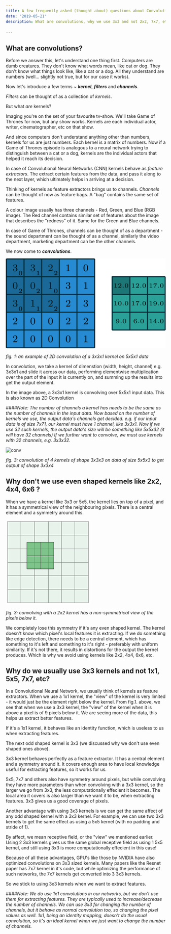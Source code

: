 ```yaml
---
title: A few frequently asked (thought about) questions about Convolutions in Neural Networks
date: "2019-05-21"
description: What are convolutions, why we use 3x3 and not 2x2, 7x7, etc.

---
```


## What are convolutions?

Before we answer this, let's understand one thing first. Computers are dumb creatures. They don't know what words mean, like cat or dog. They don't know what things look like, like a cat or a dog. All they understand are numbers (well... slightly not true, but for our case it works). 

Now let's introduce a few terms ~ ***kernel***, ***filters*** and ***channels***. 

*Filters* can be thought of as a collection of *kernels*.

But what *are* kernels?

Imaging you're on the set of your favourite tv-show. We'll take Game of Thrones for now, but any show works. Kernels are each individual actor, writer, cinematographer, etc on that show.

And since computers don't understand anything other than numbers, kernels for us are just numbers. Each kernel is a matrix of numbers. Now if a Game of Thrones episode is analogous to a neural network trying to distinguish between a cat or a dog, kernels are the individual actors that helped it reach its decision.

In case of Convolutional Neural Networks (CNN) kernels behave as *feature* *extractors*. The extract certain features from the data, and pass it along to the next layer, which ultimately helps in arriving at a decision.

Thinking of kernels as feature extractors brings us to channels. *Channels* can be thought of now as feature bags. A "bag" contains the same set of features. 

A colour image usually has three channels - Red, Green, and Blue (RGB image). The Red channel contains similar set of features about the image that describes the "redness" of it. Same for the Green and Blue channels.

In case of Game of Thrones, channels can be thought of as a department - the sound department can be thought of as a channel, similarly the video department, marketing department can be the other channels.

We now come to ***convolutions***.

![2dConv](2dConv.gif)

*fig. 1: an example of 2D convolution of a 3x3x1 kernel on 5x5x1 data*

In convolution, we take a kernel of dimenstion (width, height, channel) e.g. 3x3x1 and slide it across our data, performing elementwise multiplication over the part of the input it is currently on, and summing up the results into get the output element.

In the image above, a 3x3x1 kernel is convolving over 5x5x1 input data. This is also known as 2D Convolution 

####*Note: The number of channels a kernel has needs to be the same as the number of channels in the input data. Now based on the number of kernels we use, the output data's channels get decided. e.g. if our input data is of size 7x71, our kernel must have 1 channel, like 3x3x1. Now if we use 32 such kernels, the output data's size will be something like 5x5x32 (it will have 32 channels) If we further want to convolve, we must use kernels with 32 channels, e.g. 3x3x32.*

![conv](conv.gif)

*fig. 3: convolution of 4 kernels of shape 3x3x3 on data of size 5x5x3 to get output of  shape 3x3x4*

## Why don't we use even shaped kernels like 2x2, 4x4, 6x6 ?

When we have a kernel like 3x3 or 5x5, the kernel lies on top of a pixel, and it has a symmetrical view of the neighbouring pixels. There is a central element and a symmetry around this.

![2x2Kernel](2x2Kernel.png)

*fig. 3: convolving with a 2x2 kernel has a non-symmetrical view of the pixels below it.*

We completely lose this symmetry if it's any even shaped kernel. The kernel doesn't know which pixel's local features it is extracting. If we do something like edge detection, there needs to be a central element, which has something to it's left and something to it's right - preferably with uniform similarity. If it's not there, it results in distortions for the output the kernel produces. Which is why we avoid using kernels like 2x2, 4x4, 6x6, etc.

## Why do we usually use 3x3 kernels and not 1x1, 5x5, 7x7, etc?

In a Convolutional Neural Network, we usually think of kernels as feature extractors. When we use a 1x1 kernel, the "view" of the kernel is very limited - it would just be the element right below the kernel. From fig.1. above, we see that when we use a 3x3 kernel, the "view" of the kernel when it is above a pixel is of 9 pixels below it. We are seeing more of the data, this helps us extract better features.

If it's a 1x1 kernel, it behaves like an identity function, which is useless to us when extracting features.

The next odd shaped kernel is 3x3 (we discussed why we don't use even shaped ones above).

3x3 kernel behaves perfectly as a feature extractor. It has a central element and a symmetry around it. It covers enough area to have local knowledge useful for extracting features, so it works for us.

5x5, 7x7 and others also have symmetry around pixels, but while convolving they have more parameters than when convolving with a 3x3 kernel, so the larger we go from 3x3, the less computationally effecient it becomes. The local area it covers is also larger than we want it to be, when extracting features. 3x3 gives us a good coverage of pixels.

Another advantage with using 3x3 kernels is we can get the same affect of any odd shaped kernel with a 3x3 kernel. For example, we can use two 3x3 kernels to get the same effect as using a 5x5 kernel (with no padding and stride of 1).

By affect, we mean receptive field, or the "view" we mentioned earlier. Using 2 3x3 kernels gives us the same global receptive field as using 1 5x5 kernel, and still using 3x3 is more computationally effecient in this case!

Because of all these advantages, GPU's like those by NVIDIA have also optimized convolutions on 3x3 sized kernels. Many papers like the Resnet paper has 7x7 kernel in it's code, but while optimizing the performance of such networks, the 7x7 kernels get converted into 3 3x3 kernels.

So we stick to using 3x3 kernels when we want to extract features.

####*Note: We do use 1x1 convolutions in our networks, but we don't use them for extracting features. They are typically used to increase/decrease the number of channels. We can use 3x3 for changing the number of channels, but it behave as normal convolution too, so changing the pixel values as well. 1x1, being an identity mapping, doesn't do the usual convolution, so it's an ideal kernel when we just want to change the number of channels.*

